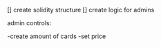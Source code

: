 [] create solidity structure
[] create logic for admins


admin controls:

-create amount of cards
-set price